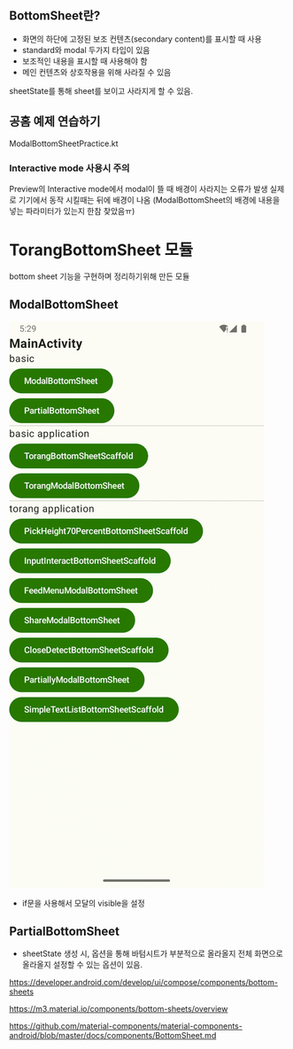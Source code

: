 ## BottomSheet란?

- 화면의 하단에 고정된 보조 컨텐츠(secondary content)를 표시할 때 사용
- standard와 modal 두가지 타입이 있음
- 보조적인 내용을 표시할 때 사용해야 함
- 메인 컨텐츠와 상호작용을 위해 사라질 수 있음

sheetState를 통해 sheet를 보이고 사라지게 할 수 있음.

## 공홈 예제 연습하기
ModalBottomSheetPractice.kt

### Interactive mode 사용시 주의
Preview의 Interactive mode에서 modal이 뜰 때 배경이 사라지는 오류가 발생
실제로 기기에서 동작 시킬때는 뒤에 배경이 나옴 (ModalBottomSheet의 배경에 내용을 넣는 파라미터가 있는지 한참 찾았음ㅠ)


# TorangBottomSheet 모듈

bottom sheet 기능을 구현하며 정리하기위해 만든 모듈

## ModalBottomSheet

<img src = "./screenshot/ModalBottomSheet.gif" />

- if문을 사용해서 모달의 visible을 설정

## PartialBottomSheet

- sheetState 생성 시, 옵션을 통해 바텀시트가 부분적으로 올라올지 전체 화면으로 올라올지 설정할 수 있는 옵션이 있음.


https://developer.android.com/develop/ui/compose/components/bottom-sheets

https://m3.material.io/components/bottom-sheets/overview

https://github.com/material-components/material-components-android/blob/master/docs/components/BottomSheet.md

